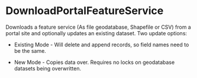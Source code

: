 # DownloadPortalFeatureService
Downloads a feature service (As file geodatabase, Shapefile or CSV) from a portal site and optionally updates an existing dataset. Two update options:
        
* Existing Mode - Will delete and append records, so field names need to be the same.
             
* New Mode - Copies data over. Requires no locks on geodatabase datasets being overwritten.  